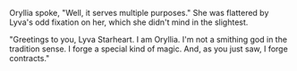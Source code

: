 Oryllia spoke, "Well, it serves multiple purposes." She was flattered by Lyva's odd fixation on her, which she didn't mind in the slightest.

"Greetings to you, Lyva Starheart. I am Oryllia. I'm not a smithing god in the tradition sense. I forge a special kind of magic. And, as you just saw, I forge contracts."